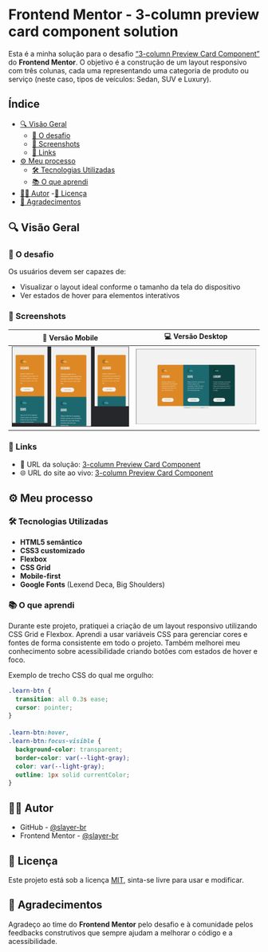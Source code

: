# Frontend Mentor - 3-column preview card component solution

Esta é a minha solução para o desafio <a href="https://www.frontendmentor.io/challenges/3column-preview-card-component-pH92eAR2-" target="_blank" rel="noopener noreferrer">“3-column Preview Card Component”</a> do **Frontend Mentor**. O objetivo é a construção de um layout responsivo com três colunas, cada uma representando uma categoria de produto ou serviço (neste caso, tipos de veículos: Sedan, SUV e Luxury).

## Índice

- [🔍 Visão Geral](#visão-geral)
  - [🎯 O desafio](#o-desafio)
  - [📸 Screenshots](#-screenshots)
  - [🔗 Links](#links)
- [⚙️ Meu processo](#meu-processo)
  - [🛠️ Tecnologias Utilizadas](#tecnologias-utilizadas)
  - [📚 O que aprendi](#o-que-aprendi)
- [👨‍💻 Autor](#autor)
-[📝 Licença](#-licença)
- [🙌 Agradecimentos](#agradecimentos)

## 🔍 Visão Geral

### 🎯 O desafio

Os usuários devem ser capazes de:

- Visualizar o layout ideal conforme o tamanho da tela do dispositivo
- Ver estados de hover para elementos interativos

### 📸 Screenshots

| 📱 Versão Mobile | 💻 Versão Desktop |
|------------------|-------------------|
| ![Mobile](./assets/images/three-column-preview-card-mobile.gif) | ![Desktop](./assets/images/three-column-preview-card-desktop.gif) |

### 🔗 Links

- 🔧 URL da solução: <a href="https://github.com/slayer-br/three-column-card.git" target="_blank" rel="noopener noreferrer">3-column Preview Card Component</a>  
- 🌐 URL do site ao vivo: <a href="https://slayer-br.github.io/three-column-card" target="_blank" rel="noopener noreferrer">3-column Preview Card Component</a>

## ⚙️ Meu processo

### 🛠️ Tecnologias Utilizadas

- **HTML5 semântico**
- **CSS3 customizado**  
- **Flexbox**
- **CSS Grid**  
- **Mobile-first**  
- **Google Fonts** (Lexend Deca, Big Shoulders)

### 📚 O que aprendi

Durante este projeto, pratiquei a criação de um layout responsivo utilizando CSS Grid e Flexbox. Aprendi a usar variáveis CSS para gerenciar cores e fontes de forma consistente em todo o projeto. Também melhorei meu conhecimento sobre acessibilidade criando botões com estados de hover e foco.

Exemplo de trecho CSS do qual me orgulho:

```css
.learn-btn {
  transition: all 0.3s ease;
  cursor: pointer;
}

.learn-btn:hover,
.learn-btn:focus-visible {
  background-color: transparent;
  border-color: var(--light-gray);
  color: var(--light-gray);
  outline: 1px solid currentColor;
}
```

## 👨‍💻 Autor

- GitHub - <a href="https://github.com/slayer-br" target="_blank" rel="noopener noreferrer">@slayer-br</a>
- Frontend Mentor - <a href="https://www.frontendmentor.io/profile/slayer-br" target="_blank" rel="noopener noreferrer">@slayer-br</a>

## 📝 Licença

Este projeto está sob a licença [MIT](LICENSE), sinta-se livre para usar e modificar.

## 🙌 Agradecimentos

Agradeço ao time do **Frontend Mentor** pelo desafio e à comunidade pelos feedbacks construtivos que sempre ajudam a melhorar o código e a acessibilidade.